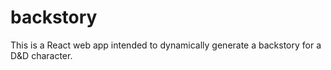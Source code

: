 # backstory

This is a React web app intended to dynamically generate a backstory for a D&D character.